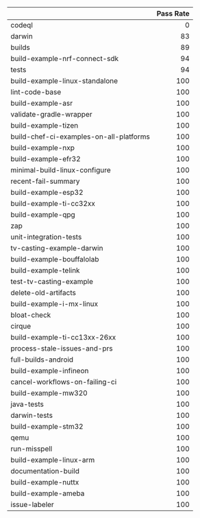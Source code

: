 |                                         |   Pass Rate |
|:----------------------------------------|------------:|
| codeql                                  |           0 |
| darwin                                  |          83 |
| builds                                  |          89 |
| build-example-nrf-connect-sdk           |          94 |
| tests                                   |          94 |
| build-example-linux-standalone          |         100 |
| lint-code-base                          |         100 |
| build-example-asr                       |         100 |
| validate-gradle-wrapper                 |         100 |
| build-example-tizen                     |         100 |
| build-chef-ci-examples-on-all-platforms |         100 |
| build-example-nxp                       |         100 |
| build-example-efr32                     |         100 |
| minimal-build-linux-configure           |         100 |
| recent-fail-summary                     |         100 |
| build-example-esp32                     |         100 |
| build-example-ti-cc32xx                 |         100 |
| build-example-qpg                       |         100 |
| zap                                     |         100 |
| unit-integration-tests                  |         100 |
| tv-casting-example-darwin               |         100 |
| build-example-bouffalolab               |         100 |
| build-example-telink                    |         100 |
| test-tv-casting-example                 |         100 |
| delete-old-artifacts                    |         100 |
| build-example-i-mx-linux                |         100 |
| bloat-check                             |         100 |
| cirque                                  |         100 |
| build-example-ti-cc13xx-26xx            |         100 |
| process-stale-issues-and-prs            |         100 |
| full-builds-android                     |         100 |
| build-example-infineon                  |         100 |
| cancel-workflows-on-failing-ci          |         100 |
| build-example-mw320                     |         100 |
| java-tests                              |         100 |
| darwin-tests                            |         100 |
| build-example-stm32                     |         100 |
| qemu                                    |         100 |
| run-misspell                            |         100 |
| build-example-linux-arm                 |         100 |
| documentation-build                     |         100 |
| build-example-nuttx                     |         100 |
| build-example-ameba                     |         100 |
| issue-labeler                           |         100 |